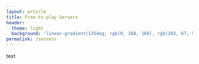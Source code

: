 ```yaml
---
layout: article
title: Free-to-play Servers
header:
  theme: light
  background: 'linear-gradient(135deg, rgb(0, 168, 168), rgb(203, 67, 53))'
permalink: /servers
---
```


text
